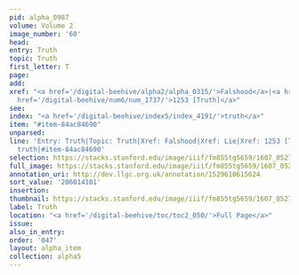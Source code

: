 ```yaml
---
pid: alpha_0987
volume: Volume 2
image_number: '60'
head:
entry: Truth
topic: Truth
first_letter: T
page:
add:
xref: "<a href='/digital-beehive/alpha2/alpha_0315/'>Falshood</a>|<a href='/digital-beehive/alpha3/alpha_0540/'>Lie</a>|<a
  href='/digital-beehive/num6/num_1737/'>1253 [Truth]</a>"
see:
index: "<a href='/digital-beehive/index5/index_4191/'>truth</a>"
item: "#item-84ac84690"
unparsed:
line: 'Entry: Truth|Topic: Truth|Xref: Falshood|Xref: Lie|Xref: 1253 [Truth]|Index:
  truth|#item-84ac84690'
selection: https://stacks.stanford.edu/image/iiif/fm855tg5659/1607_0527/812,4101,2923,981/full/0/default.jpg
full_image: https://stacks.stanford.edu/image/iiif/fm855tg5659/1607_0527/full/full/0/default.jpg
annotation_uri: http://dev.llgc.org.uk/annotation/1529610615624
sort_value: '206014101'
insertion:
thumbnail: https://stacks.stanford.edu/image/iiif/fm855tg5659/1607_0527/812,4101,600,180/250,/0/default.jpg
label: Truth
location: "<a href='/digital-beehive/toc/toc2_050/'>Full Page</a>"
issue:
also_in_entry:
order: '047'
layout: alpha_item
collection: alpha5
---
```

